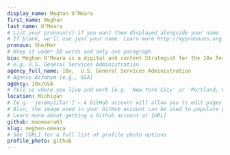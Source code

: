 ```yaml
---
display_name: Meghan O’Meara
first_name: Meghan
last_name: O’Meara
# List your pronoun(s) if you want them displayed alongside your name.
# If blank, we'll use just your name. Learn more http://mypronouns.org
pronoun: She/Her
# Keep it under 50 words and only one paragraph
bio: Meghan O'Meara is a digital and content Strategist for the 10x Team within the Technology Transformation Services (TTS) Office of Solutions.
# e.g. U.S. General Services Administration
agency_full_name: 10x,  U.S. General Services Administration
# Agency Acronym [e.g., GSA]
agency: 10x/GSA
# Tell us where you live and work [e.g. 'New York City' or 'Portland, OR']
location: Michigan
# [e.g. 'jeremyzilar'] — A GitHub account will allow you to edit pages on Digital.gov.
# Also, the image used in your GitHub account can be used to populate your digital.gov profile photo.
# Learn more about getting a Github account at [URL]
github: maomeara63
slug: meghan-omeara
# See [URL] for a full list of profile photo options
profile_photo: github
---
```

